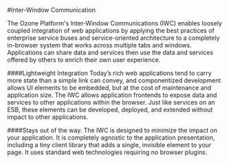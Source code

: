 #Inter-Window Communication

The Ozone Platform's Inter-Window Communications (IWC) enables loosely coupled integration of web
applications by applying the best practices of enterprise service buses and service-oriented
architecture to a completely in-browser system that works across multiple tabs and windows.
Applications can share data and services then use the data and services offered by others to enrich
their own user experience.

####Lightweight Integration
Today’s rich web applications tend to carry more state than a simple link can convey, and
componentized development allows UI elements to be embedded, but at the cost of maintenance
and application size. The IWC allows application frontends to expose data and services to other
applications within the browser. Just like services on an ESB, these elements can be developed,
deployed, and extended without impact to other applications.

####Stays out of the way.
The IWC is designed to minimize the impact on your application. It is completely agnostic to the
application presentation, including a tiny client library that adds a single, invisible element to
your page. It uses standard web technologies requiring no browser plugins.